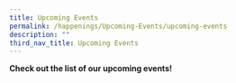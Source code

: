 ```yaml
---
title: Upcoming Events
permalink: /happenings/Upcoming-Events/upcoming-events
description: ""
third_nav_title: Upcoming Events
---
```

**Check out the list of our upcoming events!**